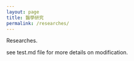 ```yaml
---
layout: page
title: 醫學研究
permalink: /researches/
---
```


Researches.

see test.md file for more details on modification.
